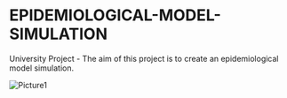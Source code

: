 # EPIDEMIOLOGICAL-MODEL-SIMULATION
University Project - The aim of this project is to create an epidemiological model simulation.

 ![Picture1](https://github.com/T0may/EPIDEMIOLOGICAL-MODEL-SIMULATION/assets/131155785/4687b52f-a187-4027-94d2-8540230307bb)
